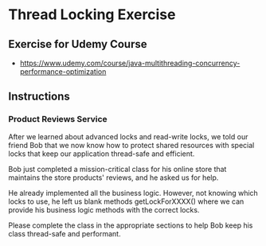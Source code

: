 # Thread Locking Exercise

## Exercise for Udemy Course
 * https://www.udemy.com/course/java-multithreading-concurrency-performance-optimization

## Instructions

### Product Reviews Service

After we learned about advanced locks and read-write locks, we told our friend Bob that we now know how to protect shared resources with special locks that keep our application thread-safe and efficient.

Bob just completed a mission-critical class for his online store that maintains the store products' reviews, and he asked us for help.

He already implemented all the business logic. However, not knowing which locks to use, he left us blank methods getLockForXXXX() where we can provide his business logic methods with the correct locks.



Please complete the class in the appropriate sections to help Bob keep his class thread-safe and performant.
